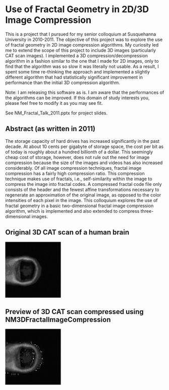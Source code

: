 Use of Fractal Geometry in 2D/3D Image Compression
======

This is a project that I pursued for my senior colloquium at Susquehanna University in 2010-2011. The objective of this project was to explore the use of fractal geometry in 2D image compression algorithms. My curiosity led me to extend the scope of this project to include 3D images (particularly CAT scan images). I implemented a 3D compression/decompression algorithm in a fashion similar to the one that I made for 2D images, only to find that the algorithm was so slow it was literally not usable. As a result, I spent some time re-thinking the approach and implemented a slightly different algorithm that had statistically significant improvement in performance than the initial 3D compression algorithm.

Note: I am releasing this software as is. I am aware that the performances of the algorithms can be improved. If this domain of study interests you, please feel free to modify it as you may see fit.

See NM_Fractal_Talk_2011.pptx for project slides.

Abstract (as written in 2011)
--------
The storage capacity of hard drives has increased significantly in the past decade.  At about 10 cents per gigabyte of storage space, the cost per bit as of today is roughly about a hundred billionth of a dollar. This seemingly cheap cost of storage, however, does not rule out the need for image compression because the size of the images and videos has also increased considerably. Of all image compression techniques, fractal image compression has a fairly high compression ratio. This compression technique makes use of fractals, i.e., self-similarity within the image to compress the image into fractal codes. A compressed fractal code file only consists of the header and the fewest affine transformations necessary to regenerate an approximation of the original image, as opposed to the color intensities of each pixel in the image. This colloquium explores the use of fractal geometry in a basic two-dimensional fractal image compression algorithm, which is implemented and also extended to compress three-dimensional images. 

Original 3D CAT scan of a human brain
----------
![alt tag](3DBrainScanOriginal.gif)

Preview of 3D CAT scan compressed using NM3DFractalImageCompression
----------
![alt tag](3DBrainScanCompressed.gif)
